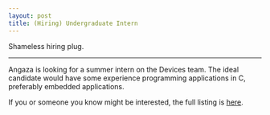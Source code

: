 ```yaml
---
layout: post
title: (Hiring) Undergraduate Intern
---
```


Shameless hiring plug.

-----

Angaza is looking for a summer intern on the Devices team. The ideal
candidate would have some experience programming applications in C, preferably
embedded applications. 

If you or someone you know might be interested, the full listing is [here](https://www.angaza.com/jobs/hardware-quality-engineering-intern-2/).
